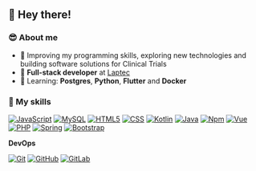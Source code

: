 ## :wave: Hey there!

### :sunglasses: About me

- :thinking: Improving my programming skills, exploring new technologies and building software solutions for Clinical Trials
- :briefcase: **Full-stack developer** at [Laptec](https://laptec.com.br/)
- 🌱 Learning: **Postgres**, **Python**, **Flutter** and **Docker**

### :rocket: My skills
[![JavaScript](https://img.shields.io/badge/-JavaScript-333333?style=flat&logo=javascript)](https://developer.mozilla.org/pt-BR/docs/Web/JavaScript)
[![MySQL](https://img.shields.io/badge/-MySQL-333333?style=flat&logo=mysql)](https://www.mysql.com/)
[![HTML5](https://img.shields.io/badge/-HTML5-333333?style=flat&logo=HTML5)](https://developer.mozilla.org/en-US/docs/Web/HTML)
[![CSS](https://img.shields.io/badge/-CSS-333333?style=flat&logo=CSS3&logoColor=1572B6)](https://developer.mozilla.org/en-US/docs/Web/CSS)
[![Kotlin](https://img.shields.io/badge/-Kotlin-333333?style=flat&logo=Kotlin)](https://kotlinlang.org)
[![Java](https://img.shields.io/badge/-Java-333333?logo=Oracle)](https://www.oracle.com/java)
[![Npm](https://img.shields.io/badge/-Npm-333333?logo=Npm)](https://www.npmjs.com)
[![Vue](https://img.shields.io/badge/Vue-333333?logo=vue.js&logoColor=green)](https://vuejs.org)
[![PHP](https://img.shields.io/badge/Php-333333?logo=php)](https://www.php.net)
[![Spring](https://img.shields.io/badge/Spring-333333?logo=spring)](https://spring.io)
[![Bootstrap](https://img.shields.io/badge/Bootstrap-333333?logo=bootstrap)](https://getbootstrap.com/)

**DevOps**

[![Git](https://img.shields.io/badge/-Git-333333?style=flat&logo=git)](https://git-scm.com/)
[![GitHub](https://img.shields.io/badge/-GitHub-333333?style=flat&logo=github)](https://github.com/)
[![GitLab](https://img.shields.io/badge/-GitLab-333333?style=flat&logo=gitlab)](https://about.gitlab.com/)

<!--
**GuilhermeSerra/GuilhermeSerra** is a ✨ _special_ ✨ repository because its `README.md` (this file) appears on your GitHub profile.

Here are some ideas to get you started:

- 🔭 I’m currently working on ...
- 🌱 I’m currently learning ...
- 👯 I’m looking to collaborate on ...
- 🤔 I’m looking for help with ...
- 💬 Ask me about ...
- 📫 How to reach me: ...
- 😄 Pronouns: ...
- ⚡ Fun fact: ...
-->
